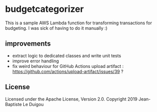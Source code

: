 # budgetcategorizer

This is a sample AWS Lambda function for transforming transactions for budgeting.
I was sick of having to do it manually :)


## improvements

* extract logic to dedicated classes and write unit tests
* improve error handling
* fix weird behaviour for GitHub Actions upload artifact : https://github.com/actions/upload-artifact/issues/39 ?

## License
Licensed under the Apache License, Version 2.0.
Copyright 2019 Jean-Baptiste Le Duigou
